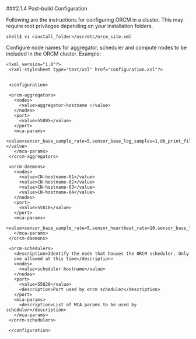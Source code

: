 ###2.1.4 Post-build Configuration

Following are the instructions for configuring ORCM in a cluster. This may require root privileges depending on your installation folders.
```
shell$ vi <install_folder>/usr/etc/orcm_site.xml
```

Configure node names for aggregator, scheduler and compute nodes to be included in the ORCM cluster. Example:
```
<?xml version="1.0"?>
 <?xml-stylesheet type="text/xsl" href="configuration.xsl"?>
 
 
 <configuration>
 
 <orcm-aggregators>
   <nodes>
     <value>aggregator-hostname </value>
   </nodes>
   <port>
     <value>55805</value>
   </port>
   <mca-params>
     <value>sensor_base_sample_rate=5,sensor_base_log_samples=1,db_print_file=+</value>
   </mca-params>
 </orcm-aggregators>
 
 <orcm-daemons> 
   <nodes>
     <value>CN-hostname-01</value>
     <value>CN-hostname-02</value>
     <value>CN-hostname-03</value>
     <value>CN-hostname-04</value>
   </nodes>
   <port>
     <value>55810</value>
   </port>
   <mca-params>
     <value>sensor_base_sample_rate=5,sensor_heartbeat_rate=10,sensor_base_log_samples=1</value>
   </mca-params>
 </orcm-daemons>
 
 <orcm-schedulers>
   <description>Identify the node that houses the ORCM scheduler. Only
   one allowed at this time</description>
   <nodes>
     <value>scheduler-hostname</value>
   </nodes>
   <port>
     <value>55820</value>
     <description>Port used by orcm scheduler</description>
   </port>
   <mca-params>
     <description>List of MCA params to be used by scheduler</description>
   </mca-params>
 </orcm-schedulers>
 
 </configuration>
```
